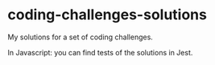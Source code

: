 # coding-challenges-solutions
My solutions for a set of coding challenges.

In Javascript: you can find tests of the solutions in Jest.
